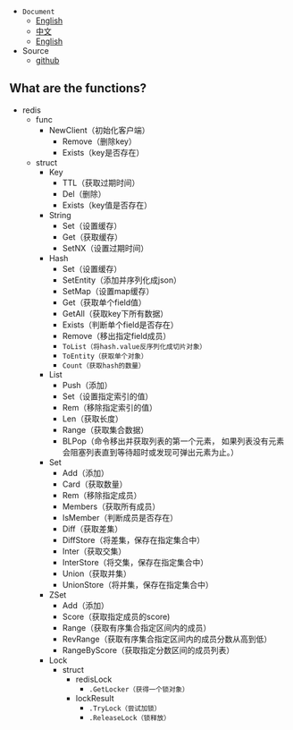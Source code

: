 
- `Document`
    - [English](https://farseer-go.gitee.io/en-us/)
    - [中文](https://farseer-go.gitee.io/)
    - [English](https://farseer-go.github.io/doc/en-us/)
- Source
    - [github](https://github.com/farseer-go/fs)
  
## What are the functions?
* redis
    * func
        * NewClient（初始化客户端）
            * Remove（删除key）
            * Exists（key是否存在）
    * struct
        * Key
            * TTL（获取过期时间）
            * Del（删除）
            * Exists（key值是否存在）
        * String
            * Set（设置缓存）
            * Get（获取缓存）
            * SetNX（设置过期时间）
        * Hash
            * Set（设置缓存）
            * SetEntity（添加并序列化成json）
            * SetMap（设置map缓存）
            * Get（获取单个field值）
            * GetAll（获取key下所有数据）
            * Exists（判断单个field是否存在）
            * Remove（移出指定field成员）
            * `ToList（将hash.value反序列化成切片对象）`
            * `ToEntity（获取单个对象）`
            * `Count（获取hash的数量）`
        * List
            * Push（添加）
            * Set（设置指定索引的值）
            * Rem（移除指定索引的值）
            * Len（获取长度）
            * Range（获取集合数据）
            * BLPop（命令移出并获取列表的第一个元素， 如果列表没有元素会阻塞列表直到等待超时或发现可弹出元素为止。）
        * Set
            * Add（添加）
            * Card（获取数量）
            * Rem（移除指定成员）
            * Members（获取所有成员）
            * IsMember（判断成员是否存在）
            * Diff（获取差集）
            * DiffStore（将差集，保存在指定集合中）
            * Inter（获取交集）
            * InterStore（将交集，保存在指定集合中）
            * Union（获取并集）
            * UnionStore（将并集，保存在指定集合中）
        * ZSet
            * Add（添加）
            * Score（获取指定成员的score)
            * Range（获取有序集合指定区间内的成员）
            * RevRange（获取有序集合指定区间内的成员分数从高到低）
            * RangeByScore（获取指定分数区间的成员列表）
        * Lock
            * struct
                * redisLock
                    * `.GetLocker（获得一个锁对象）`
                * lockResult
                    * `.TryLock（尝试加锁）`
                    * `.ReleaseLock（锁释放）`
